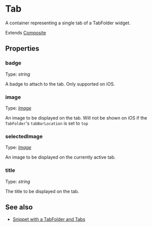 # Tab

A container representing a single tab of a TabFolder widget.

Extends [Composite](Composite.md)

## Properties

### badge

Type: *string*

A badge to attach to the tab. Only supported on iOS.

### image

Type: *[Image](../types.md#image)*

An image to be displayed on the tab.  Will not be shown on iOS if the `TabFolder`'s `tabBarLocation` is set to `top`

### selectedImage

Type: *[Image](../types.md#image)*

An image to be displayed on the currently active tab.

### title

Type: *string*

The title to be displayed on the tab.


## See also

- [Snippet with a TabFolder and Tabs](https://github.com/eclipsesource/tabris-js/tree/v2.0.0-beta2/snippets/tabfolder.js)
